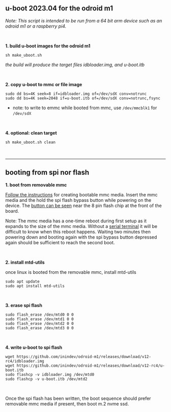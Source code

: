 ## u-boot 2023.04 for the odroid m1

<i>Note: This script is intended to be run from a 64 bit arm device such as an odroid m1 or a raspberry pi4.</i>

<br/>

**1. build u-boot images for the odroid m1**
```
sh make_uboot.sh
```

<i>the build will produce the target files idbloader.img, and u-boot.itb</i>

<br/>

**2. copy u-boot to mmc or file image**
```
sudo dd bs=4K seek=8 if=idbloader.img of=/dev/sdX conv=notrunc
sudo dd bs=4K seek=2048 if=u-boot.itb of=/dev/sdX conv=notrunc,fsync
```
* note: to write to emmc while booted from mmc, use ```/dev/mmcblk1``` for ```/dev/sdX```

<br/>

**4. optional: clean target**
```
sh make_uboot.sh clean
```

<br/>

---
## booting from spi nor flash

**1. boot from removable mmc**

[Follow the instructions](https://github.com/inindev/odroid-m1/blob/main/README.md#debian-bookworm-setup) for creating bootable mmc media.
Insert the mmc media and the hold the spi flash bypass button while powering on the device. The [button can be seen](https://wiki.odroid.com/odroid-m1/odroid-m1) near the 8 pin flash chip at the front of the board.

Note: The mmc media has a one-time reboot during first setup as it expands to the size of the mmc media. Without a [serial terminal](https://www.amazon.com/dp/B09W2B61HW) it will be difficult to know when this reboot happens. Waiting two minutes then powering down and booting again with the spi bypass button depressed again should be sufficient to reach the second boot.

<br/>

**2. install mtd-utils**

once linux is booted from the removable mmc, install mtd-utils
```
sudo apt update
sudo apt install mtd-utils
```

<br/>

**3. erase spi flash**
```
sudo flash_erase /dev/mtd0 0 0
sudo flash_erase /dev/mtd1 0 0
sudo flash_erase /dev/mtd2 0 0
sudo flash_erase /dev/mtd3 0 0
```

<br/>

**4. write u-boot to spi flash**
```
wget https://github.com/inindev/odroid-m1/releases/download/v12-rc4/idbloader.img
wget https://github.com/inindev/odroid-m1/releases/download/v12-rc4/u-boot.itb
sudo flashcp -v idbloader.img /dev/mtd0
sudo flashcp -v u-boot.itb /dev/mtd2
```

<br/>

Once the spi flash has been written, the boot sequence should prefer removable mmc media if present, then boot m.2 nvme ssd.

